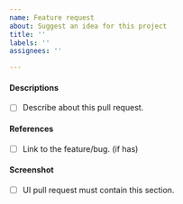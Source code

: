 ```yaml
---
name: Feature request
about: Suggest an idea for this project
title: ''
labels: ''
assignees: ''

---
```


#### Descriptions
- [ ] Describe about this pull request.


#### References
- [ ] Link to the feature/bug. (if has)


#### Screenshot
- [ ] UI pull request must contain this section.

